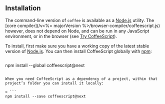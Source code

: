 ## Installation

The command-line version of `coffee` is available as a [Node.js](http://nodejs.org/) utility. The [core compiler](/v<%= majorVersion %>/browser-compiler/coffeescript.js) however, does not depend on Node, and can be run in any JavaScript environment, or in the browser (see [Try CoffeeScript](#try)).

To install, first make sure you have a working copy of the latest stable version of [Node.js](http://nodejs.org/). You can then install CoffeeScript globally with [npm](http://npmjs.org):

> ```
npm install --global coffeescript@next
```

When you need CoffeeScript as a dependency of a project, within that project’s folder you can install it locally:

> ```
npm install --save coffeescript@next
```
